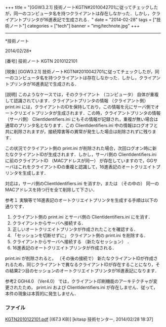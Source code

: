﻿+++
title = "[GGW3.2.1] 技術ノートKGTN#2010042701に従ってチェックしたが，同一のコンピュータ名を持つクライアントは存在しなかった．しかし，クライアントプリンタが16進表記で生成される．"
date = "2014-02-28"
tags = ["技術ノート"]
categories = ["tech"]
banner = "img/technote.jpg"
+++

-----------------------------------------------------------------------------------------------------------------------------

*技術ノート

2014/02/28*


[番号]
技術ノート KGTN 2010122101

[現象]
[GGW3.2.1]
技術ノートKGTN#2010042701に従ってチェックしたが，同一のコンピュータ名を持つクライアントは存在しなかった．しかし，クライアントプリンタが16進表記で生成される．

[説明]
このようなケースでは，そのクライアント （コンピュータ）
自体が重複して認識されています．クライアントプリンタの情報
（クライアント側） print.ini
には，クライアントのIDを保持しており，この情報を元にサーバ側でオートクリエイトプリンタが生成されます．この時，クライアントプリンタの情報
（サーバ側） ClientIdentifiers.ini
にもその情報が記録され，重複が無い場合は通常のプリンタ名となります．この
ClientIdentifiers.ini
中の情報はログオフと共に削除されますが，接続障害等の異常が発生した場合は削除されずに残ります．

この状況でクライアント側の print.ini
が削除された場合，次回ログオン時に新たなクライアントIDが生成されます．しかし，サーバ側の
ClientIdentifiers.ini に前のクライアントID （MACアドレスが同一）
が存在していますので，GGサーバはこれをクライアントIDの重複と認識して，16進表記のオートクリエイトプリンタを生成します．

対応は，サーバ側のClientIdentifiers.ini を消すか，または （その中の）
同一のMACアドレスを持つ行を全て削除して下さい．

参考１
実験等で16進表記のオートクリエイトプリンタを生成する手順は以下の通りです．

1) クライアント側の print.ini とサーバ側の ClientIdentifiers.ini
にを消す．
2) クライアントからサーバへ接続する．
3) 正しいオートクリエイトプリンタが作成されたことを確認する．
4) 「セッションを切断せずに」 クライアント側の print.ini を削除する．
5) クライアントからサーバへ接続する （新たなセッション） ．
6) 16進表記のオートクリエイトプリンタが作成される．

print.ini が削除されると， （その後の接続で）
新たなクライアントIDが作成されるため，同じクライアントで異なるクライアントIDが存在することになり，その結果2つ目のセッションのオートクリエイトプリンタが16進表記になります．

参考2
GGH4.0 （Ver4.0）
では，クライアント印刷機能のアーキテクチャが変更されたため， print.ini
および ClientIdentifiers.ini
が存在しません．従って，本件の現象は本質的に発生しません．


### ファイル

 
 


[KGTN2010122101.pdf](http://techreport.kitasp.net/attachments/download/1600/KGTN2010122101.pdf)
 [(67.3 KB)] [kitasp 技術センター, 2014/02/28
18:37]


 


 

